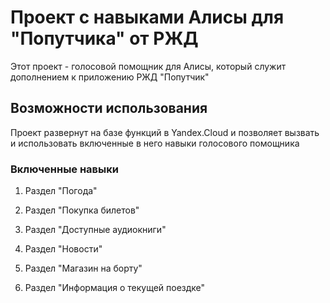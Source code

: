# Проект с навыками Алисы для "Попутчика" от РЖД

Этот проект - голосовой помощник для Алисы, который служит дополнением к приложению РЖД "Попутчик"

## Возможности использования

Проект развернут на базе функций в Yandex.Cloud и позволяет вызвать и использовать включенные в него навыки голосового помощника


### Включенные навыки

1. Раздел "Погода"

2. Раздел "Покупка билетов"

3. Раздел "Доступные аудиокниги"

4. Раздел "Новости"

5. Раздел "Магазин на борту"

6. Раздел "Информация о текущей поездке"

